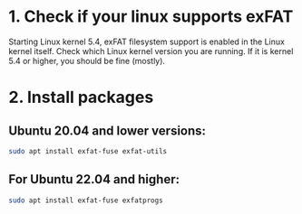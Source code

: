 
# 1. Check if your linux supports exFAT

Starting Linux kernel 5.4, exFAT filesystem support is enabled in the Linux kernel itself. Check which Linux kernel version you are running. If it is kernel 5.4 or higher, you should be fine (mostly).

# 2. Install packages

## Ubuntu 20.04 and lower versions:

```bash
sudo apt install exfat-fuse exfat-utils
```

## For Ubuntu 22.04 and higher:

```bash
sudo apt install exfat-fuse exfatprogs
```
